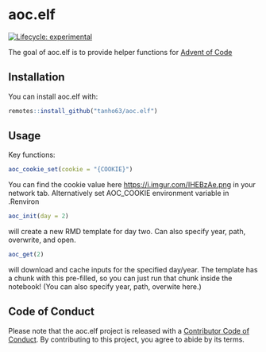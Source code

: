 
<!-- README.md is generated from README.Rmd. Please edit that file -->

# aoc.elf

<!-- badges: start -->

[![Lifecycle:
experimental](https://img.shields.io/badge/lifecycle-experimental-orange.svg?style=flat-square)](https://lifecycle.r-lib.org/articles/stages.html#experimental)
<!-- badges: end -->

The goal of aoc.elf is to provide helper functions for [Advent of
Code](https://adventofcode.com)

## Installation

You can install aoc.elf with:

``` r
remotes::install_github("tanho63/aoc.elf")
```

## Usage

Key functions:

``` r
aoc_cookie_set(cookie = "{COOKIE}")
```

You can find the cookie value here <https://i.imgur.com/IHEBzAe.png> in
your network tab. Alternatively set AOC\_COOKIE environment variable in
.Renviron

``` r
aoc_init(day = 2)
```

will create a new RMD template for day two. Can also specify year, path,
overwrite, and open.

``` r
aoc_get(2)
```

will download and cache inputs for the specified day/year. The template
has a chunk with this pre-filled, so you can just run that chunk inside
the notebook! (You can also specify year, path, overwite here.)

## Code of Conduct

Please note that the aoc.elf project is released with a [Contributor
Code of
Conduct](https://contributor-covenant.org/version/2/0/CODE_OF_CONDUCT.html).
By contributing to this project, you agree to abide by its terms.
